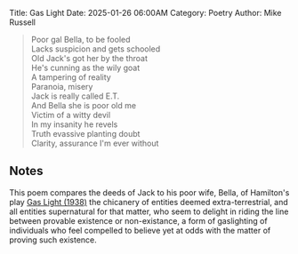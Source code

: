 Title: Gas Light
Date: 2025-01-26 06:00AM
Category: Poetry
Author: Mike Russell

> Poor gal Bella, to be fooled<br>
Lacks suspicion and gets schooled<br>
Old Jack's got her by the throat<br>
He's cunning as the wily goat<br>
A tampering of reality<br>
Paranoia, misery<br>
Jack is really called E.T.<br>
And Bella she is poor old me<br>
Victim of a witty devil<br>
In my insanity he revels<br>
Truth evassive planting doubt<br>
Clarity, assurance I'm ever without

## Notes

This poem compares the deeds of Jack to his poor wife, Bella, of Hamilton's play [Gas Light (1938)](https://en.wikipedia.org/wiki/Gas_Light) the chicanery of entities deemed extra-terrestrial, and all entities supernatural for that matter, who seem to delight in riding the line between provable existence or non-existance, a form of gaslighting of individuals who feel compelled to believe yet at odds with the matter of proving such existence.

